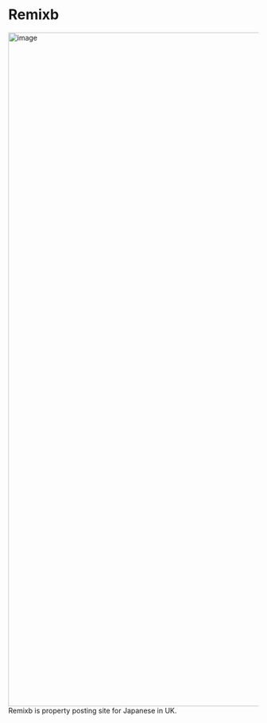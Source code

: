 # Remixb
<img width="1354" alt="image" src="https://user-images.githubusercontent.com/31910138/201441351-d36357c5-2629-411b-aab2-9212531e2728.png">
Remixb is property posting site for Japanese in UK.
